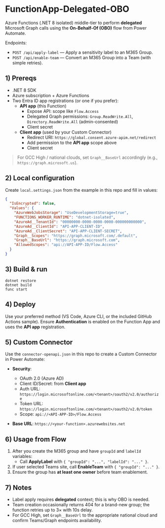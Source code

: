 # FunctionApp-Delegated-OBO

Azure Functions (.NET 8 isolated) middle-tier to perform **delegated** Microsoft Graph calls using the **On-Behalf-Of (OBO)** flow from Power Automate.

Endpoints:
- `POST /api/apply-label` — Apply a sensitivity label to an M365 Group.
- `POST /api/enable-team` — Convert an M365 Group into a Team (with simple retries).

## 1) Prereqs

- .NET 8 SDK
- Azure subscription + Azure Functions
- Two Entra ID app registrations (or one if you prefer):
  - **API app** (this Function)
    - Expose API: scope like `Flow.Access`
    - Delegated Graph permissions: `Group.ReadWrite.All`, `Directory.ReadWrite.All` (admin-consented)
    - Client secret
  - **Client app** (used by your Custom Connector)
    - Redirect URI: `https://global.consent.azure-apim.net/redirect`
    - Add permission to the **API app** scope above
    - Client secret

> For GCC High / national clouds, set `Graph__BaseUrl` accordingly (e.g., `https://graph.microsoft.us`).

## 2) Local configuration

Create `local.settings.json` from the example in this repo and fill in values:

```json
{
  "IsEncrypted": false,
  "Values": {
    "AzureWebJobsStorage": "UseDevelopmentStorage=true",
    "FUNCTIONS_WORKER_RUNTIME": "dotnet-isolated",
    "AzureAd__TenantId": "00000000-0000-0000-0000-000000000000",
    "AzureAd__ClientId": "API-APP-CLIENT-ID",
    "AzureAd__ClientSecret": "API-APP-CLIENT-SECRET",
    "Graph__Scopes": "https://graph.microsoft.com/.default",
    "Graph__BaseUrl": "https://graph.microsoft.com",
    "AllowedScopes": "api://API-APP-ID/Flow.Access"
  }
}
```

## 3) Build & run

```
dotnet restore
dotnet build
func start
```

## 4) Deploy

Use your preferred method (VS Code, Azure CLI, or the included GitHub Actions sample). Ensure **Authentication** is enabled on the Function App and uses the **API app** registration.

## 5) Custom Connector

Use the `connector-openapi.json` in this repo to create a Custom Connector in Power Automate:

- **Security**:
  - OAuth 2.0 (Azure AD)
  - Client ID/Secret: from **Client app**
  - Auth URL: `https://login.microsoftonline.com/<tenant>/oauth2/v2.0/authorize`
  - Token URL: `https://login.microsoftonline.com/<tenant>/oauth2/v2.0/token`
  - Scope: `api://<API-APP-ID>/Flow.Access`

- **Base URL**: `https://<your-function>.azurewebsites.net`

## 6) Usage from Flow

1. After you create the M365 group and have `groupId` and `labelId` variables:
   - Call **ApplyLabel** with `{ "groupId": "...", "labelId": "..." }`.
2. If user selected Teams site, call **EnableTeam** with `{ "groupId": "..." }`.
3. Ensure the group has **at least one owner** before team enablement.

## 7) Notes

- Label apply requires **delegated** context; this is why OBO is needed.
- Team creation occasionally returns 404 for a brand-new group; the function retries up to 3× with 10s delay.
- For GCC High, set `Graph__BaseUrl` to the appropriate national cloud and confirm Teams/Graph endpoints availability.
